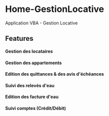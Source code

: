 # Home-GestionLocative
Application VBA - Gestion Locative
## Features
#### Gestion des locataires
#### Gestion des appartements
#### Edition des quittances & des avis d'échéances
#### Suivi des relevés d'eau
#### Edition des facture d'eau
#### Suivi comptes (Crédit/Débit)


